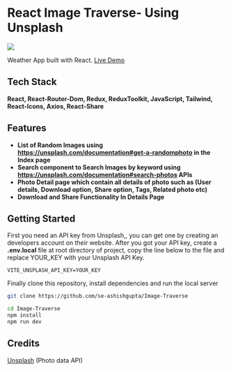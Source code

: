 # React Image Traverse- Using Unsplash

![](src/assets/UI-Look.png)

Weather App built with React.
[Live Demo](https://image-traverse-unsplash.vercel.app)

## Tech Stack

**React, React-Router-Dom, Redux, ReduxToolkit, JavaScript, Tailwind, React-Icons, Axios, React-Share**

## Features

- **List of Random Images using https://unsplash.com/documentation#get-a-randomphoto in the Index page**
- **Search component to Search Images by keyword using https://unsplash.com/documentation#search-photos APIs**
- **Photo Detail page which contain all details of photo such as (User details, Download option, Share option, Tags, Related photo etc)**
- **Download and Share Functionality In Details Page**

## Getting Started

First you need an API key from Unsplash,, you can get one by creating an developers account on their website.
After you got your API key, create a **.env.local** file at root directory of project, copy the line below to the file and replace YOUR_KEY with your Unsplash API Key.

```
VITE_UNSPLASH_API_KEY=YOUR_KEY
```

Finally clone this repository, install dependencies and run the local server

```bash
git clone https://github.com/se-ashishgupta/Image-Traverse
```

```bash
cd Image-Traverse
npm install
npm run dev
```

## Credits

[Unsplash](https://unsplash.com 'Unsplash') (Photo data API)